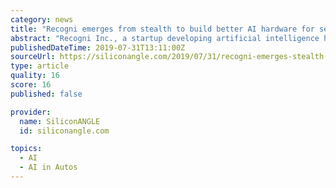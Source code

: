 ```yaml
---
category: news
title: "Recogni emerges from stealth to build better AI hardware for self-driving cars"
abstract: "Recogni Inc., a startup developing artificial intelligence hardware for self-driving cars, today exited stealth mode with backing from a Who’s Who of auto industry players. Toyota AI Ventures ..."
publishedDateTime: 2019-07-31T13:11:00Z
sourceUrl: https://siliconangle.com/2019/07/31/recogni-emerges-stealth-build-better-ai-hardware-self-driving-cars/
type: article
quality: 16
score: 16
published: false

provider:
  name: SiliconANGLE
  id: siliconangle.com

topics:
  - AI
  - AI in Autos
---
```

